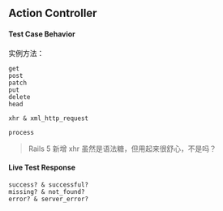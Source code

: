 ## Action Controller

#### Test Case Behavior

实例方法：

```
get
post
patch
put
delete
head

xhr & xml_http_request

process
```

> Rails 5 新增 xhr 虽然是语法糖，但用起来很舒心，不是吗？

#### Live Test Response

```
success? & successful?
missing? & not_found?
error? & server_error?
```


